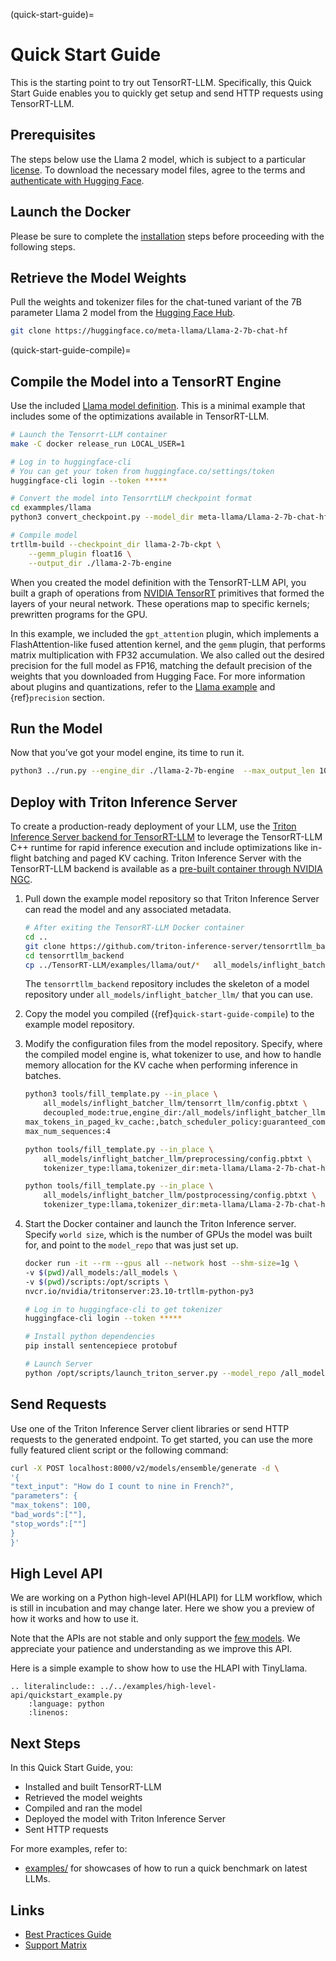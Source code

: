 (quick-start-guide)=

# Quick Start Guide

This is the starting point to try out TensorRT-LLM. Specifically, this Quick Start Guide enables you to quickly get setup and send HTTP requests using TensorRT-LLM.

## Prerequisites

The steps below use the Llama 2 model, which is subject to a particular [license](https://llama.meta.com/llama-downloads/). To download the necessary model files, agree to the terms and [authenticate with Hugging Face](https://huggingface.co/meta-llama/Llama-2-7b-chat-hf?clone=true).

## Launch the Docker

Please be sure to complete the [installation](./installation/linux.md) steps before proceeding with the following steps.

## Retrieve the Model Weights

Pull the weights and tokenizer files for the chat-tuned variant of the 7B parameter Llama 2 model from the [Hugging Face Hub](https://huggingface.co/meta-llama/Llama-2-7b-chat-hf).

```bash
git clone https://huggingface.co/meta-llama/Llama-2-7b-chat-hf
```

(quick-start-guide-compile)=
## Compile the Model into a TensorRT Engine

Use the included [Llama model definition](https://github.com/NVIDIA/TensorRT-LLM/tree/main/examples/llama). This is a minimal example that includes some of the optimizations available in TensorRT-LLM.

```bash
# Launch the Tensorrt-LLM container
make -C docker release_run LOCAL_USER=1

# Log in to huggingface-cli
# You can get your token from huggingface.co/settings/token
huggingface-cli login --token *****

# Convert the model into TensorrtLLM checkpoint format
cd exammples/llama
python3 convert_checkpoint.py --model_dir meta-llama/Llama-2-7b-chat-hf --output_dir llama-2-7b-ckpt

# Compile model
trtllm-build --checkpoint_dir llama-2-7b-ckpt \
    --gemm_plugin float16 \
    --output_dir ./llama-2-7b-engine
```

When you created the model definition with the TensorRT-LLM API, you built a graph of operations from [NVIDIA TensorRT](https://developer.nvidia.com/tensorrt) primitives that formed the layers of your neural network. These operations map to specific kernels; prewritten programs for the GPU.

In this example, we included the `gpt_attention` plugin, which implements a FlashAttention-like fused attention kernel, and the `gemm` plugin, that performs matrix multiplication with FP32 accumulation. We also called out the desired precision for the full model as FP16, matching the default precision of the weights that you downloaded from Hugging Face. For more information about plugins and quantizations, refer to the [Llama example](https://github.com/NVIDIA/TensorRT-LLM/tree/main/examples/llama) and {ref}`precision` section.

## Run the Model

Now that you’ve got your model engine, its time to run it.

```bash
python3 ../run.py --engine_dir ./llama-2-7b-engine  --max_output_len 100 --tokenizer_dir meta-llama/Llama-2-7b-chat-hf --input_text "How do I count to nine in French?"
```

## Deploy with Triton Inference Server

To create a production-ready deployment of your LLM, use the [Triton Inference Server backend for TensorRT-LLM](https://github.com/triton-inference-server/tensorrtllm_backend) to leverage the TensorRT-LLM C++ runtime for rapid inference execution and include optimizations like in-flight batching and paged KV caching. Triton Inference Server with the TensorRT-LLM backend is available as a [pre-built container through NVIDIA NGC](https://catalog.ngc.nvidia.com/orgs/nvidia/containers/tritonserver/tags).

1. Pull down the example model repository so that Triton Inference Server can read the model and any associated metadata.

    ```bash
    # After exiting the TensorRT-LLM Docker container
    cd ..
    git clone https://github.com/triton-inference-server/tensorrtllm_backend.git
    cd tensorrtllm_backend
    cp ../TensorRT-LLM/examples/llama/out/*   all_models/inflight_batcher_llm/tensorrt_llm/1/
    ```

    The `tensorrtllm_backend` repository includes the skeleton of a model repository under `all_models/inflight_batcher_llm/` that you can use.

2. Copy the model you compiled ({ref}`quick-start-guide-compile`) to the example model repository.

3. Modify the configuration files from the model repository. Specify, where the compiled model engine is, what tokenizer to use, and how to handle memory allocation for the KV cache when performing inference in batches.

    ```bash
    python3 tools/fill_template.py --in_place \
        all_models/inflight_batcher_llm/tensorrt_llm/config.pbtxt \
        decoupled_mode:true,engine_dir:/all_models/inflight_batcher_llm/tensorrt_llm/1,\
    max_tokens_in_paged_kv_cache:,batch_scheduler_policy:guaranteed_completion,kv_cache_free_gpu_mem_fraction:0.2,\
    max_num_sequences:4

    python tools/fill_template.py --in_place \
        all_models/inflight_batcher_llm/preprocessing/config.pbtxt \
        tokenizer_type:llama,tokenizer_dir:meta-llama/Llama-2-7b-chat-hf

    python tools/fill_template.py --in_place \
        all_models/inflight_batcher_llm/postprocessing/config.pbtxt \
        tokenizer_type:llama,tokenizer_dir:meta-llama/Llama-2-7b-chat-hf
    ```

4. Start the Docker container and launch the Triton Inference server. Specify `world size`, which is the number of GPUs the model was built for, and point to the `model_repo` that was just set up.

    ```bash
    docker run -it --rm --gpus all --network host --shm-size=1g \
    -v $(pwd)/all_models:/all_models \
    -v $(pwd)/scripts:/opt/scripts \
    nvcr.io/nvidia/tritonserver:23.10-trtllm-python-py3

    # Log in to huggingface-cli to get tokenizer
    huggingface-cli login --token *****

    # Install python dependencies
    pip install sentencepiece protobuf

    # Launch Server
    python /opt/scripts/launch_triton_server.py --model_repo /all_models/inflight_batcher_llm --world_size 1
    ```

## Send Requests

Use one of the Triton Inference Server client libraries or send HTTP requests to the generated endpoint. To get started, you can use the more fully featured client script or the following command:

```bash
curl -X POST localhost:8000/v2/models/ensemble/generate -d \
'{
"text_input": "How do I count to nine in French?",
"parameters": {
"max_tokens": 100,
"bad_words":[""],
"stop_words":[""]
}
}'
```

## High Level API
We are working on a Python high-level API(HLAPI) for LLM workflow, which is still in incubation and may change later.
Here we show you a preview of how it works and how to use it.

Note that the APIs are not stable and only support the [few models](https://nvidia.github.io/TensorRT-LLM/high-level-api-examples/introduction.html#hlapi-supported-model). We appreciate your patience and understanding as we improve this API.

Here is a simple example to show how to use the HLAPI with TinyLlama.
```{eval-rst}
.. literalinclude:: ../../examples/high-level-api/quickstart_example.py
    :language: python
    :linenos:
```

## Next Steps

In this Quick Start Guide, you:

- Installed and built TensorRT-LLM
- Retrieved the model weights
- Compiled and ran the model
- Deployed the model with Triton Inference Server
- Sent HTTP requests

For more examples, refer to:

- [examples/](https://github.com/NVIDIA/TensorRT-LLM/tree/main/examples) for showcases of how to run a quick benchmark on latest LLMs.

## Links
 - [Best Practices Guide](https://github.com/NVIDIA/TensorRT-LLM/blob/main/docs/source/performance/perf-best-practices.md)
 - [Support Matrix](https://nvidia.github.io/TensorRT-LLM/reference/support-matrix.html)
